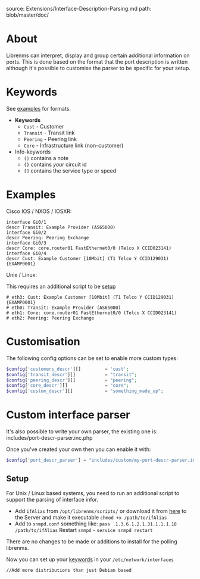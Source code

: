 source: Extensions/Interface-Description-Parsing.md
path: blob/master/doc/

# About

Librenms can interpret, display and group certain additional information on ports.
This is done based on the format that the port description is written
although it's possible  to customise the parser to be specific for your setup.

# Keywords

See [examples](#examples) for formats.

- **Keywords**
  - `Cust`    - Customer
  - `Transit` - Transit link
  - `Peering` - Peering link
  - `Core`    - Infrastructure link (non-customer)
- Info-keywords
  - `()` contains a note
  - `{}` contains *your* circuit id
  - `[]` contains the service type or speed

# Examples

Cisco IOS / NXOS / IOSXR:

```text
interface Gi0/1
descr Transit: Example Provider (AS65000)
interface Gi0/2
descr Peering: Peering Exchange
interface Gi0/3
descr Core: core.router01 FastEthernet0/0 (Telco X CCID023141)
interface Gi0/4
descr Cust: Example Customer [10Mbit] (T1 Telco Y CCID129031) {EXAMP0001}
```

Unix / Linux:

This requires an additional script to be [setup](#setup)

```text
# eth3: Cust: Example Customer [10Mbit] (T1 Telco Y CCID129031) {EXAMP0001}
# eth0: Transit: Example Provider (AS65000)
# eth1: Core: core.router01 FastEthernet0/0 (Telco X CCID023141)
# eth2: Peering: Peering Exchange
```

# Customisation

The following config options can be set to enable more custom types:

```php
$config['customers_descr'][]         = 'cust';
$config['transit_descr'][]           = "transit";
$config['peering_descr'][]           = "peering";
$config['core_descr'][]              = "core";
$config['custom_descr'][]            = "something_made_up";
```

# Custom interface parser

It's also possible to write your own parser, the existing one is: includes/port-descr-parser.inc.php

Once you've created your own then you can enable it with:

```php
$config['port_descr_parser'] = "includes/custom/my-port-descr-parser.inc.php";
```

## Setup

For Unix / Linux based systems, you need to run an additional script
to support the parsing of interface infor.

- Add `ifAlias` from `/opt/librenms/scripts/` or download it from
  [here](https://github.com/librenms/librenms/blob/master/scripts/ifAlias)
  to the Server and make it executable `chmod +x /path/to/ifAlias`
- Add to `snmpd.conf` something like:
    ``pass .1.3.6.1.2.1.31.1.1.1.18 /path/to/ifAlias``
 Restart `snmpd` - `service snmpd restart`

There are no changes to be made or additions to install for the polling librenms.

Now you can set up your [keywords](#keywords) in your `/etc/network/interfaces`

``//Add more distributions than just Debian based``
